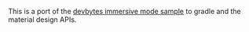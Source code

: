 This is a port of the [devbytes immersive mode sample](https://android.googlesource.com/platform/development/+/e7a6ab4/samples/devbytes/ui/ImmersiveMode) to gradle and the material design APIs.
